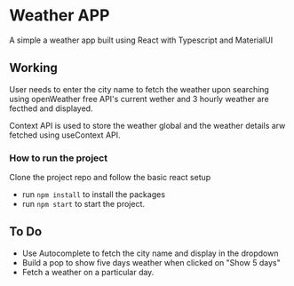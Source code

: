 # Weather APP

A simple a weather app built using React with Typescript and MaterialUI

## Working

User needs to enter the city name to fetch the weather upon searching using openWeather free API's current wether and 3 hourly weather are fecthed and displayed.

Context API is used to store the weather global and the weather details arw fetched using useContext API.

### How to run the project

Clone the project repo and follow the basic react setup

- run `npm install` to install the packages
- run `npm start` to start the project.

## To Do

- Use Autocomplete to fetch the city name and display in the dropdown
- Build a pop to show five days weather when clicked on "Show 5 days"
- Fetch a weather on a particular day.
